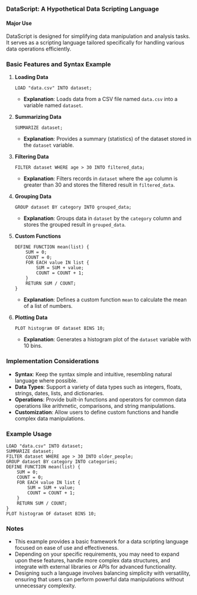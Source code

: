 ### DataScript: A Hypothetical Data Scripting Language

#### Major Use

DataScript is designed for simplifying data manipulation and analysis tasks. It serves as a scripting language tailored specifically for handling various data operations efficiently.

### Basic Features and Syntax Example

1. **Loading Data**

   ```plaintext
   LOAD "data.csv" INTO dataset;
   ```

   - **Explanation**: Loads data from a CSV file named `data.csv` into a variable named `dataset`.

2. **Summarizing Data**

   ```plaintext
   SUMMARIZE dataset;
   ```

   - **Explanation**: Provides a summary (statistics) of the dataset stored in the `dataset` variable.

3. **Filtering Data**

   ```plaintext
   FILTER dataset WHERE age > 30 INTO filtered_data;
   ```

   - **Explanation**: Filters records in `dataset` where the `age` column is greater than 30 and stores the filtered result in `filtered_data`.

4. **Grouping Data**

   ```plaintext
   GROUP dataset BY category INTO grouped_data;
   ```

   - **Explanation**: Groups data in `dataset` by the `category` column and stores the grouped result in `grouped_data`.

5. **Custom Functions**

   ```plaintext
   DEFINE FUNCTION mean(list) {
       SUM = 0;
       COUNT = 0;
       FOR EACH value IN list {
           SUM = SUM + value;
           COUNT = COUNT + 1;
       }
       RETURN SUM / COUNT;
   }
   ```

   - **Explanation**: Defines a custom function `mean` to calculate the mean of a list of numbers.

6. **Plotting Data**

   ```plaintext
   PLOT histogram OF dataset BINS 10;
   ```

   - **Explanation**: Generates a histogram plot of the `dataset` variable with 10 bins.

### Implementation Considerations

- **Syntax**: Keep the syntax simple and intuitive, resembling natural language where possible.
- **Data Types**: Support a variety of data types such as integers, floats, strings, dates, lists, and dictionaries.
- **Operations**: Provide built-in functions and operators for common data operations like arithmetic, comparisons, and string manipulations.
- **Customization**: Allow users to define custom functions and handle complex data manipulations.

### Example Usage

```plaintext
LOAD "data.csv" INTO dataset;
SUMMARIZE dataset;
FILTER dataset WHERE age > 30 INTO older_people;
GROUP dataset BY category INTO categories;
DEFINE FUNCTION mean(list) {
    SUM = 0;
    COUNT = 0;
    FOR EACH value IN list {
        SUM = SUM + value;
        COUNT = COUNT + 1;
    }
    RETURN SUM / COUNT;
}
PLOT histogram OF dataset BINS 10;
```

### Notes

- This example provides a basic framework for a data scripting language focused on ease of use and effectiveness.
- Depending on your specific requirements, you may need to expand upon these features, handle more complex data structures, and integrate with external libraries or APIs for advanced functionality.
- Designing such a language involves balancing simplicity with versatility, ensuring that users can perform powerful data manipulations without unnecessary complexity.
